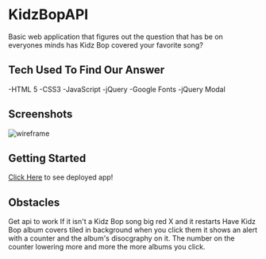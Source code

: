# KidzBopAPI
Basic web application that figures out the question that has be on everyones minds has Kidz Bop covered your favorite song?

## Tech Used To Find Our Answer
-HTML 5
-CSS3
-JavaScript
-jQuery
-Google Fonts
-jQuery Modal 

## Screenshots
![wireframe](./wireframe.jpg)

## Getting Started
[Click Here](#) to see deployed app!

## Obstacles
Get api to work
If it isn't a Kidz Bop song big red X and it restarts
Have Kidz Bop album covers tiled in background when you click them it shows an alert with a counter and the album's disocgraphy on it. The number on the counter lowering more and more the more albums you click.
